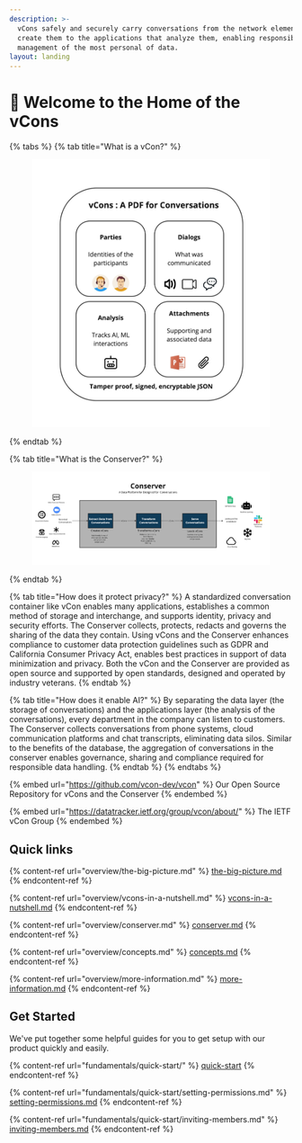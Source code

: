 ```yaml
---
description: >-
  vCons safely and securely carry conversations from the network elements that
  create them to the applications that analyze them, enabling responsible
  management of the most personal of data.
layout: landing
---
```


# 👋 Welcome to the Home of the vCons

{% tabs %}
{% tab title="What is a vCon?" %}
<figure><img src=".gitbook/assets/Conserver Pictures (8).jpg" alt=""><figcaption></figcaption></figure>
{% endtab %}

{% tab title="What is the Conserver?" %}
<figure><img src=".gitbook/assets/Conserver Pictures (7).jpg" alt=""><figcaption></figcaption></figure>
{% endtab %}

{% tab title="How does it protect privacy?" %}
A standardized conversation container like vCon enables many applications, establishes a common method of storage and interchange, and supports identity, privacy and security efforts.  The Conserver collects, protects, redacts and governs the sharing of the data they contain.  Using vCons and the Conserver enhances compliance to customer data protection guidelines such as GDPR and California Consumer Privacy Act, enables best practices in support of data minimization and privacy. Both the vCon and the Conserver are provided as open source and supported by open standards, designed and operated by industry veterans.&#x20;
{% endtab %}

{% tab title="How does it enable AI?" %}
By separating the data layer (the storage of conversations) and the applications layer (the analysis of the conversations), every department in the company can listen to customers. The Conserver collects conversations from phone systems, cloud communication platforms and chat transcripts, eliminating data silos.  Similar to the benefits of the database, the aggregation of conversations in the conserver enables governance, sharing and compliance required for responsible data handling.&#x20;
{% endtab %}
{% endtabs %}

{% embed url="https://github.com/vcon-dev/vcon" %}
Our Open Source Repository for vCons and the Conserver
{% endembed %}

{% embed url="https://datatracker.ietf.org/group/vcon/about/" %}
The IETF vCon Group&#x20;
{% endembed %}

## Quick links

{% content-ref url="overview/the-big-picture.md" %}
[the-big-picture.md](overview/the-big-picture.md)
{% endcontent-ref %}

{% content-ref url="overview/vcons-in-a-nutshell.md" %}
[vcons-in-a-nutshell.md](overview/vcons-in-a-nutshell.md)
{% endcontent-ref %}

{% content-ref url="overview/conserver.md" %}
[conserver.md](overview/conserver.md)
{% endcontent-ref %}

{% content-ref url="overview/concepts.md" %}
[concepts.md](overview/concepts.md)
{% endcontent-ref %}

{% content-ref url="overview/more-information.md" %}
[more-information.md](overview/more-information.md)
{% endcontent-ref %}



## Get Started

We've put together some helpful guides for you to get setup with our product quickly and easily.

{% content-ref url="fundamentals/quick-start/" %}
[quick-start](fundamentals/quick-start/)
{% endcontent-ref %}

{% content-ref url="fundamentals/quick-start/setting-permissions.md" %}
[setting-permissions.md](fundamentals/quick-start/setting-permissions.md)
{% endcontent-ref %}

{% content-ref url="fundamentals/quick-start/inviting-members.md" %}
[inviting-members.md](fundamentals/quick-start/inviting-members.md)
{% endcontent-ref %}

